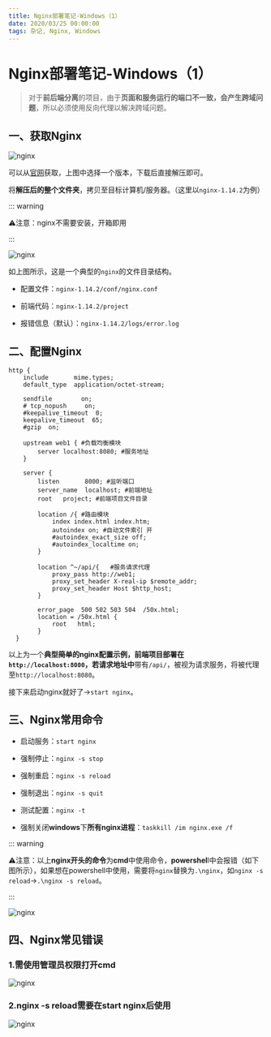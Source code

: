 ```yaml
---
title: Nginx部署笔记-Windows（1）
date: 2020/03/25 00:00:00
tags: 杂记, Nginx, Windows
---
```


# Nginx部署笔记-Windows（1）
<ClientOnly>
  <display-bar :displayData="$frontmatter"></display-bar>
</ClientOnly>

> 对于**前后端分离**的项目，由于**页面和服务运行的端口不一致，会产生跨域问题**，所以必须使用反向代理以解决跨域问题。

## 一、获取Nginx

![nginx](/images/other/nginx-deploy-01.png)

可以从[官网](http://nginx.org/en/download.html)获取，上图中选择一个版本，下载后直接解压即可。

将**解压后的整个文件夹**，拷贝至目标计算机/服务器。（这里以``nginx-1.14.2``为例）

::: warning

⚠️注意：nginx不需要安装，开箱即用

:::

![nginx](/images/other/nginx-deploy-02.png)

如上图所示，这是一个典型的``nginx``的文件目录结构。

* 配置文件：``nginx-1.14.2/conf/nginx.conf``

* 前端代码：``nginx-1.14.2/project``
* 报错信息（默认）：``nginx-1.14.2/logs/error.log``

## 二、配置Nginx

```nginx
http {
    include       mime.types;
    default_type  application/octet-stream;

    sendfile        on;
    # tcp_nopush     on;
    #keepalive_timeout  0;
    keepalive_timeout  65;
    #gzip  on;

    upstream web1 { #负载均衡模块
    	server localhost:8080; #服务地址
    }

    server {
        listen       8000; #监听端口
        server_name  localhost; #前端地址
        root   project; #前端项目文件目录

        location /{ #路由模块
            index index.html index.htm;
            autoindex on; #自动文件索引 开
            #autoindex_exact_size off;
            #autoindex_localtime on;
        }

        location ^~/api/{	#服务请求代理
            proxy_pass http://web1;
            proxy_set_header X-real-ip $remote_addr;
            proxy_set_header Host $http_host;
        }

        error_page  500 502 503 504  /50x.html;
        location = /50x.html {
        	root   html;
        }
  }

```

以上为一个**典型~~简单~~**的nginx配置示例，前端项目部署在``http://localhost:8000``，若**请求地址中**带有``/api/``，被视为请求服务，将被代理至``http://localhost:8080``。

接下来启动nginx就好了->``start nginx``。

## 三、Nginx常用命令

* 启动服务：``start nginx``

* 强制停止：``nginx -s stop``

* 强制重启：``nginx -s reload``

* 强制退出：``nginx -s quit``

* 测试配置：``nginx -t``
* 强制关闭**windows**下**所有nginx进程**：``taskkill /im nginx.exe /f``

::: warning

⚠️注意：以上**nginx开头的命令**为**cmd**中使用命令，**powershel**l中会报错（如下图所示），如果想在powershell中使用，需要将``nginx``替换为``.\nginx``，如``nginx -s reload``->``.\nginx -s reload``。

:::

![nginx](/images/other/nginx-deploy-03.png)

## 四、Nginx常见错误

### 1.需使用管理员权限打开cmd

![nginx](/images/other/nginx-deploy-04.png)

### 2.nginx -s reload需要在start nginx后使用

![nginx](/images/other/nginx-deploy-05.png)
